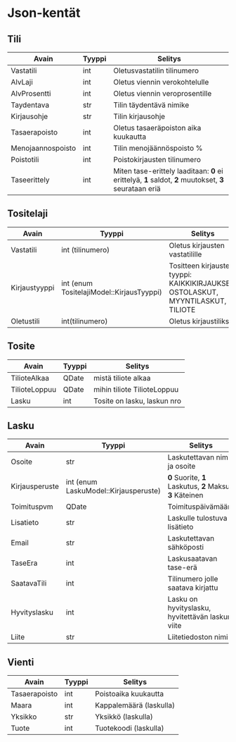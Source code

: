 Json-kentät
===========

Tili
---

Avain	| Tyyppi 	|  Selitys
-------------|------------|------------------
Vastatili	| int		| Oletusvastatilin tilinumero
AlvLaji	| int		| Oletus viennin verokohtelulle
AlvProsentti| int	| Oletus viennin veroprosentille
Taydentava | str | Tilin täydentävä nimike
Kirjausohje | str | Tilin kirjausohje
Tasaerapoisto | int | Oletus tasaeräpoiston aika kuukautta
Menojaannospoisto | int | Tilin menojäännöspoisto %
Poistotili | int | Poistokirjausten tilinumero
Taseerittely | int | Miten tase-erittely laaditaan: **0** ei erittelyä, **1** saldot, **2** muutokset, **3** seurataan eriä

Tositelaji
-----

Avain   | Tyyppi  |  Selitys
--------|---------|-----------------
Vastatili | int (tilinumero) | Oletus kirjausten vastatilille
Kirjaustyyppi | int (enum TositelajiModel::KirjausTyyppi) | Tositteen kirjausten tyyppi: KAIKKIKIRJAUKSET, OSTOLASKUT, MYYNTILASKUT, TILIOTE
Oletustili  |  int(tilinumero)  | Oletus kirjaustiliksi

Tosite
------

Avain   | Tyyppi  |  Selitys
--------|---------|-----------------
TilioteAlkaa | QDate | mistä tiliote alkaa
TilioteLoppuu | QDate | mihin tiliote TilioteLoppuu
Lasku | int | Tosite on lasku, laskun nro

Lasku
-----

Avain   | Tyyppi  |  Selitys
--------|---------|-----------------
Osoite  | str | Laskutettavan nimi ja osoite
Kirjausperuste | int (enum LaskuModel::Kirjausperuste)| **0** Suorite, **1** Laskutus, **2** Maksu, **3** Käteinen
Toimituspvm | QDate | Toimituspäivämäärä
Lisatieto | str | Laskulle tulostuva lisätieto
Email | str | Laskutettavan sähköposti
TaseEra | int | Laskusaatavan tase-erä
SaatavaTili | int | Tilinumero jolle saatava kirjattu
Hyvityslasku | int | Lasku on hyvityslasku, hyvitettävän laskun viite
Liite | str | Liitetiedoston nimi

Vienti
-----
Avain   | Tyyppi  |  Selitys
--------|---------|-----------------
Tasaerapoisto | int | Poistoaika kuukautta
Maara | int | Kappalemäärä (laskulla)
Yksikko | str | Yksikkö (laskulla)
Tuote | int | Tuotekoodi (laskulla)
